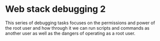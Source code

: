 # Web stack debugging 2

This series of debugging tasks focuses on the permissions and power of the root user and how through it we can run scripts and commands as another user as well as the dangers of operating as a root user.
